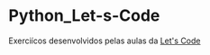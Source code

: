 # Python_Let-s-Code

Exerciícos desenvolvidos pelas aulas da <a href ="https://letscode.com.br/">Let's Code</a>
